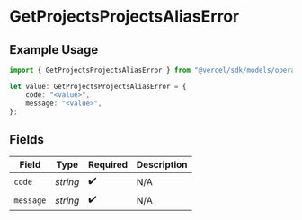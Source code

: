 # GetProjectsProjectsAliasError

## Example Usage

```typescript
import { GetProjectsProjectsAliasError } from "@vercel/sdk/models/operations";

let value: GetProjectsProjectsAliasError = {
    code: "<value>",
    message: "<value>",
};
```

## Fields

| Field              | Type               | Required           | Description        |
| ------------------ | ------------------ | ------------------ | ------------------ |
| `code`             | *string*           | :heavy_check_mark: | N/A                |
| `message`          | *string*           | :heavy_check_mark: | N/A                |